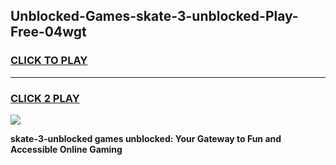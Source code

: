 
## Unblocked-Games-skate-3-unblocked-Play-Free-04wgt
<h3>
<a href="https://premium76.site?title=skate-3-unblocked&ref=21A">CLICK TO PLAY</a></h3>
<hr>

<h3>
<a href="https://premium76.site?title=skate-3-unblocked&ref=21A">CLICK 2 PLAY</a>
  
</h3>

<a href="https://premium76.site?title=skate-3-unblocked&ref=21A"><img src="https://clearcache.store/games.png"></a>


**skate-3-unblocked games unblocked: Your Gateway to Fun and Accessible Online Gaming**
